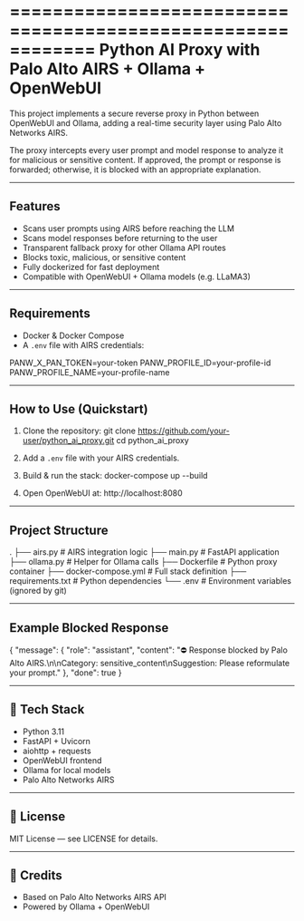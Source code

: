 ============================================================
Python AI Proxy with Palo Alto AIRS + Ollama + OpenWebUI
============================================================

This project implements a secure reverse proxy in Python between OpenWebUI and Ollama,
adding a real-time security layer using Palo Alto Networks AIRS.

The proxy intercepts every user prompt and model response to analyze it for
malicious or sensitive content. If approved, the prompt or response is forwarded;
otherwise, it is blocked with an appropriate explanation.

------------------------------------------------------------
Features
------------------------------------------------------------

- Scans user prompts using AIRS before reaching the LLM
- Scans model responses before returning to the user
- Transparent fallback proxy for other Ollama API routes
- Blocks toxic, malicious, or sensitive content
- Fully dockerized for fast deployment
- Compatible with OpenWebUI + Ollama models (e.g. LLaMA3)

------------------------------------------------------------
Requirements
------------------------------------------------------------

- Docker & Docker Compose
- A `.env` file with AIRS credentials:

PANW_X_PAN_TOKEN=your-token
PANW_PROFILE_ID=your-profile-id
PANW_PROFILE_NAME=your-profile-name

------------------------------------------------------------
How to Use (Quickstart)
------------------------------------------------------------

1. Clone the repository:
   git clone https://github.com/your-user/python_ai_proxy.git
   cd python_ai_proxy

2. Add a `.env` file with your AIRS credentials.

3. Build & run the stack:
   docker-compose up --build

4. Open OpenWebUI at:
   http://localhost:8080

------------------------------------------------------------
Project Structure
------------------------------------------------------------

.
├── airs.py              # AIRS integration logic
├── main.py              # FastAPI application
├── ollama.py            # Helper for Ollama calls
├── Dockerfile           # Python proxy container
├── docker-compose.yml   # Full stack definition
├── requirements.txt     # Python dependencies
└── .env                 # Environment variables (ignored by git)

------------------------------------------------------------
Example Blocked Response
------------------------------------------------------------

{
  "message": {
    "role": "assistant",
    "content": "⛔ Response blocked by Palo Alto AIRS.\n\nCategory: sensitive_content\nSuggestion: Please reformulate your prompt."
  },
  "done": true
}

------------------------------------------------------------
🧰 Tech Stack
------------------------------------------------------------

- Python 3.11
- FastAPI + Uvicorn
- aiohttp + requests
- OpenWebUI frontend
- Ollama for local models
- Palo Alto Networks AIRS

------------------------------------------------------------
📄 License
------------------------------------------------------------

MIT License — see LICENSE for details.

------------------------------------------------------------
🙏 Credits
------------------------------------------------------------

- Based on Palo Alto Networks AIRS API
- Powered by Ollama + OpenWebUI